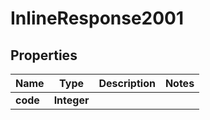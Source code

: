 

# InlineResponse2001

## Properties

Name | Type | Description | Notes
------------ | ------------- | ------------- | -------------
**code** | **Integer** |  | 




